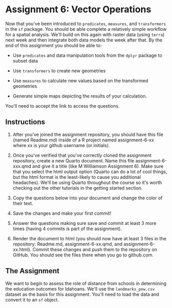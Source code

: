 # Assignment 6: Vector Operations

Now that you've been introduced to `predicates`, `measures`, and `transformers` in the `sf` package. You should be able complete a relatively simple workflow for a spatial analysis. We'll build on this again with raster data (using `terra`) next week and then integrate both data models the week after that. By the end of this assignment you should be able to:

* Use `predicates` and data manipulation tools from the `dplyr` package to subset data

* Use `transformers` to create new geometries

* Use `measures` to calculate new values based on the transformed geometries

* Generate simple maps depicting the results of your calculation.


You'll need to accept the link to access the questions. 

## Instructions

1. After you've joined the assignment repository, you should have this file (named Readme.md) inside of a R project named assignment-6-xx where xx is your github username (or initials).

2. Once you've verified that you've correctly cloned the assignment repository, create a new Quarto document. Name this file assignment-6-xxx.qmd and give it a title (like M Williamson Assignment 6). Make sure that you select the html output option (Quarto can do a lot of cool things, but the html format is the least-likely to cause you additional headaches). We'll be using Quarto throughout the course so it's worth checking out the other tutorials in the getting started section.

3. Copy the questions below into your document and change the color of their text.

4. Save the changes and make your first commit!

5. Answer the questions making sure save and commit at least 3 more times (having 4 commits is part of the assignment).

6. Render the document to html (you should now have at least 3 files in the repository: Readme.md, assignment-6-xx.qmd, and assignment-6-xx.html). Commit these changes and push them to the repository on GitHub. You should see the files there when you go to github.com.


## The Assignment
We want to begin to assess the role of distance from schools in determining the education outcomes for Idahoans. We'll use the `landmarks_pnw.csv` dataset as the basis for this assignment. You'll need to load the data and convert it to an `sf` object. 
